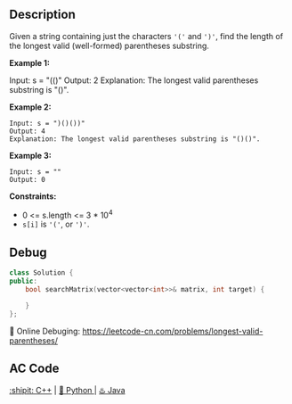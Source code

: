 ## Description

Given a string containing just the characters ``'('`` and ``')'``, find the length of the longest valid (well-formed) parentheses substring.

<strong>Example 1:</strong>

Input: s = "(()"
Output: 2
Explanation: The longest valid parentheses substring is "()".

<strong>Example 2:</strong>
```
Input: s = ")()())"
Output: 4
Explanation: The longest valid parentheses substring is "()()".
```
<strong>Example 3:</strong>
```
Input: s = ""
Output: 0
```

<strong>Constraints:</strong>

- 0 <= s.length <= 3 * 10<sup>4</sup>
- ``s[i]`` is ``'('``, or ``')'``.

## Debug
```cpp
class Solution {
public:
    bool searchMatrix(vector<vector<int>>& matrix, int target) {

    }
};
```

🐛 Online Debuging: https://leetcode-cn.com/problems/longest-valid-parentheses/

## AC Code
<div>
  <a href="https://github.com/Charmve/LeetCode4FLAG/tree/main/32.%20Longest%20Valid%20Parentheses/32_longest-valid-parentheses.cpp">:shipit: C++</a> | 
  <a href="https://github.com/Charmve/LeetCode4FLAG/tree/main/32.%20Longest%20Valid%20Parentheses/32_longest-valid-parentheses.py">🐍 Python </a> | 
  <a href="https://github.com/Charmve/LeetCode4FLAG/tree/main/32.%20Longest%20Valid%20Parentheses/32_longest-valid-parentheses.java">♨️ Java </a>
</div>
